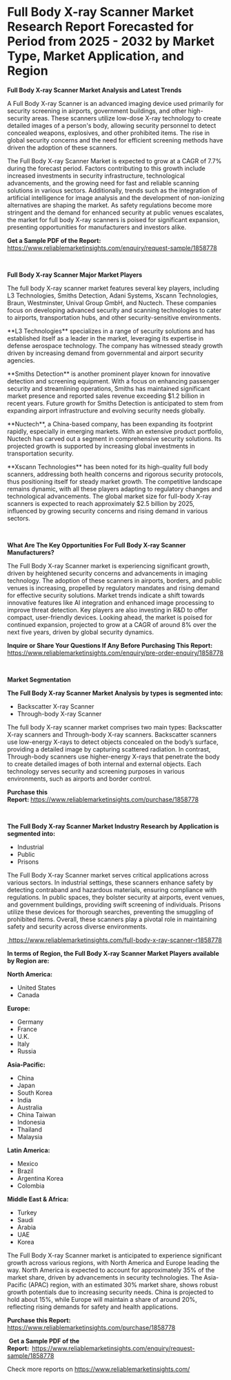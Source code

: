<p><h1>Full Body X-ray Scanner Market Research Report Forecasted for Period from 2025 -  2032 by Market Type, Market Application, and Region</h1></p><p><strong>Full Body X-ray Scanner Market Analysis and Latest Trends</strong></p>
<p><p>A Full Body X-ray Scanner is an advanced imaging device used primarily for security screening in airports, government buildings, and other high-security areas. These scanners utilize low-dose X-ray technology to create detailed images of a person's body, allowing security personnel to detect concealed weapons, explosives, and other prohibited items. The rise in global security concerns and the need for efficient screening methods have driven the adoption of these scanners.</p><p>The Full Body X-ray Scanner Market is expected to grow at a CAGR of 7.7% during the forecast period. Factors contributing to this growth include increased investments in security infrastructure, technological advancements, and the growing need for fast and reliable scanning solutions in various sectors. Additionally, trends such as the integration of artificial intelligence for image analysis and the development of non-ionizing alternatives are shaping the market. As safety regulations become more stringent and the demand for enhanced security at public venues escalates, the market for full body X-ray scanners is poised for significant expansion, presenting opportunities for manufacturers and investors alike.</p></p>
<p><strong>Get a Sample PDF of the Report:&nbsp;</strong> <a href="https://www.reliablemarketinsights.com/enquiry/request-sample/1858778?utm_campaign=2221&utm_medium=2&utm_source=Github&utm_content=ia&utm_term=28022025&utm_id=full-body-x-ray-scanner">https://www.reliablemarketinsights.com/enquiry/request-sample/1858778</a></p>
<p>&nbsp;</p>
<p><strong>Full Body X-ray Scanner Major Market Players</strong></p>
<p><p>The full body X-ray scanner market features several key players, including L3 Technologies, Smiths Detection, Adani Systems, Xscann Technologies, Braun, Westminster, Unival Group GmbH, and Nuctech. These companies focus on developing advanced security and scanning technologies to cater to airports, transportation hubs, and other security-sensitive environments.</p><p>**L3 Technologies** specializes in a range of security solutions and has established itself as a leader in the market, leveraging its expertise in defense aerospace technology. The company has witnessed steady growth driven by increasing demand from governmental and airport security agencies.</p><p>**Smiths Detection** is another prominent player known for innovative detection and screening equipment. With a focus on enhancing passenger security and streamlining operations, Smiths has maintained significant market presence and reported sales revenue exceeding $1.2 billion in recent years. Future growth for Smiths Detection is anticipated to stem from expanding airport infrastructure and evolving security needs globally.</p><p>**Nuctech**, a China-based company, has been expanding its footprint rapidly, especially in emerging markets. With an extensive product portfolio, Nuctech has carved out a segment in comprehensive security solutions. Its projected growth is supported by increasing global investments in transportation security.</p><p>**Xscann Technologies** has been noted for its high-quality full body scanners, addressing both health concerns and rigorous security protocols, thus positioning itself for steady market growth. The competitive landscape remains dynamic, with all these players adapting to regulatory changes and technological advancements. The global market size for full-body X-ray scanners is expected to reach approximately $2.5 billion by 2025, influenced by growing security concerns and rising demand in various sectors.</p></p>
<p>&nbsp;</p>
<p><strong>What Are The Key Opportunities For Full Body X-ray Scanner Manufacturers?</strong></p>
<p><p>The Full Body X-ray Scanner market is experiencing significant growth, driven by heightened security concerns and advancements in imaging technology. The adoption of these scanners in airports, borders, and public venues is increasing, propelled by regulatory mandates and rising demand for effective security solutions. Market trends indicate a shift towards innovative features like AI integration and enhanced image processing to improve threat detection. Key players are also investing in R&D to offer compact, user-friendly devices. Looking ahead, the market is poised for continued expansion, projected to grow at a CAGR of around 8% over the next five years, driven by global security dynamics.</p></p>
<p><strong>Inquire or Share Your Questions If Any Before Purchasing This Report:</strong> <a href="https://www.reliablemarketinsights.com/enquiry/pre-order-enquiry/1858778?utm_campaign=2221&utm_medium=2&utm_source=Github&utm_content=ia&utm_term=28022025&utm_id=full-body-x-ray-scanner">https://www.reliablemarketinsights.com/enquiry/pre-order-enquiry/1858778</a></p>
<p>&nbsp;</p>
<p><strong>Market Segmentation</strong></p>
<p><strong>The Full Body X-ray Scanner Market Analysis by types is segmented into:</strong></p>
<p><ul><li>Backscatter X-ray Scanner</li><li>Through-body X-ray Scanner</li></ul></p>
<p><p>The full body X-ray scanner market comprises two main types: Backscatter X-ray scanners and Through-body X-ray scanners. Backscatter scanners use low-energy X-rays to detect objects concealed on the body’s surface, providing a detailed image by capturing scattered radiation. In contrast, Through-body scanners use higher-energy X-rays that penetrate the body to create detailed images of both internal and external objects. Each technology serves security and screening purposes in various environments, such as airports and border control.</p></p>
<p><strong>Purchase this Report:&nbsp;</strong><a href="https://www.reliablemarketinsights.com/purchase/1858778?utm_campaign=2221&utm_medium=2&utm_source=Github&utm_content=ia&utm_term=28022025&utm_id=full-body-x-ray-scanner">https://www.reliablemarketinsights.com/purchase/1858778</a></p>
<p>&nbsp;</p>
<p><strong>The Full Body X-ray Scanner Market Industry Research by Application is segmented into:</strong></p>
<p><ul><li>Industrial</li><li>Public</li><li>Prisons</li></ul></p>
<p><p>The Full Body X-ray Scanner market serves critical applications across various sectors. In industrial settings, these scanners enhance safety by detecting contraband and hazardous materials, ensuring compliance with regulations. In public spaces, they bolster security at airports, event venues, and government buildings, providing swift screening of individuals. Prisons utilize these devices for thorough searches, preventing the smuggling of prohibited items. Overall, these scanners play a pivotal role in maintaining safety and security across diverse environments.</p></p>
<p><a href="https://www.reliablemarketinsights.com/full-body-x-ray-scanner-r1858778?utm_campaign=2221&utm_medium=2&utm_source=Github&utm_content=ia&utm_term=28022025&utm_id=full-body-x-ray-scanner">&nbsp;https://www.reliablemarketinsights.com/full-body-x-ray-scanner-r1858778</a></p>
<p><strong>In terms of Region, the Full Body X-ray Scanner Market Players available by Region are:</strong></p>
<p>
    <p> <strong> North America: </strong>
        <ul>
            <li>United States</li>
            <li>Canada</li>
        </ul>
        </p> 
    <p> <strong> Europe: </strong>
        <ul>
            <li>Germany</li>
            <li>France</li>
            <li>U.K.</li>
            <li>Italy</li>
            <li>Russia</li>
        </ul>
        </p> 
    <p> <strong> Asia-Pacific: </strong>
        <ul>
            <li>China</li>
            <li>Japan</li>
            <li>South Korea</li>
            <li>India</li>
            <li>Australia</li>
            <li>China Taiwan</li>
            <li>Indonesia</li>
            <li>Thailand</li>
            <li>Malaysia</li>
        </ul>
        </p> 
    <p> <strong> Latin America: </strong>
        <ul>
            <li>Mexico</li>
            <li>Brazil</li>
            <li>Argentina Korea</li>
            <li>Colombia</li>
        </ul>
        </p> 
    <p> <strong> Middle East & Africa: </strong>
        <ul>
            <li>Turkey</li>
            <li>Saudi</li>
            <li>Arabia</li>
            <li>UAE</li>
            <li>Korea</li>
        </ul>
    </p>
    </p>
<p><p>The Full Body X-ray Scanner market is anticipated to experience significant growth across various regions, with North America and Europe leading the way. North America is expected to account for approximately 35% of the market share, driven by advancements in security technologies. The Asia-Pacific (APAC) region, with an estimated 30% market share, shows robust growth potentials due to increasing security needs. China is projected to hold about 15%, while Europe will maintain a share of around 20%, reflecting rising demands for safety and health applications.</p></p>
<p><strong>Purchase this Report: </strong><a href="https://www.reliablemarketinsights.com/purchase/1858778?utm_campaign=2221&utm_medium=2&utm_source=Github&utm_content=ia&utm_term=28022025&utm_id=full-body-x-ray-scanner">https://www.reliablemarketinsights.com/purchase/1858778</a></p>
<p>&nbsp;<strong>Get a Sample PDF of the Report:&nbsp;&nbsp;</strong><a href="https://www.reliablemarketinsights.com/enquiry/request-sample/1858778?utm_campaign=2221&utm_medium=2&utm_source=Github&utm_content=ia&utm_term=28022025&utm_id=full-body-x-ray-scanner">https://www.reliablemarketinsights.com/enquiry/request-sample/1858778</a></p>
<p><strong></strong></p>
<p>Check more reports on <a href="https://www.reliablemarketinsights.com/?utm_campaign=2221&utm_medium=2&utm_source=Github&utm_content=ia&utm_term=28022025&utm_id=full-body-x-ray-scanner">https://www.reliablemarketinsights.com/</a></p>